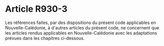 # Article R930-3

Les références faites, par des dispositions du présent code applicables en Nouvelle-Calédonie, à d'autres articles du présent code, ne concernent que les articles rendus applicables en Nouvelle-Calédonie avec les adaptations prévues dans les chapitres ci-dessous.